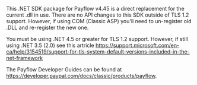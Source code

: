 This .NET SDK package for Payflow v4.45 is a direct replacement for the current .dll in use.  There are no API changes to this
SDK outside of TLS 1.2 support.  However, if using COM (Classic ASP) you'll need to un-register old .DLL and re-register the new one.

You must be using .NET 4.5 or greater for TLS 1.2 support. However, if still using .NET 3.5 (2.0) see this artricle https://support.microsoft.com/en-ca/help/3154519/support-for-tls-system-default-versions-included-in-the-net-framework

The Payflow Developer Guides can be found at https://developer.paypal.com/docs/classic/products/payflow.
